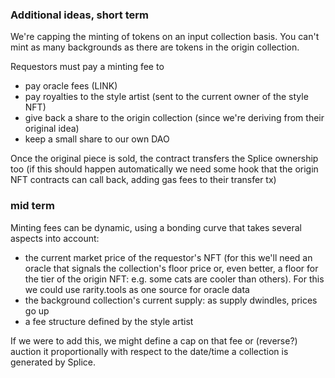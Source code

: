 ### Additional ideas, short term

We're capping the minting of tokens on an input collection basis. You can't mint as many backgrounds as there are tokens in the origin collection. 

Requestors must pay a minting fee to 

- pay oracle fees (LINK)
- pay royalties to the style artist (sent to the current owner of the style NFT)
- give back a share to the origin collection (since we're deriving from their original idea)
- keep a small share to our own DAO

Once the original piece is sold, the contract transfers the Splice ownership too (if this should happen automatically we need some hook that the origin NFT contracts can call back, adding gas fees to their transfer tx)

### mid term
Minting fees can be dynamic, using a bonding curve that takes several aspects into account:

- the current market price of the requestor's NFT (for this we'll need an oracle that signals the collection's floor price or, even better, a floor for the tier of the origin NFT: e.g. some cats are cooler than others). For this we could use rarity.tools as one source for oracle data
- the background collection's current supply: as supply dwindles, prices go up
- a fee structure defined by the style artist

If we were to add this, we might define a cap on that fee or (reverse?) auction it proportionally with respect to the date/time a collection is generated by Splice.
